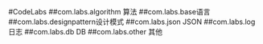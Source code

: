 #CodeLabs
##com.labs.algorithm 算法
##com.labs.base语言
##com.labs.designpattern设计模式
##com.labs.json JSON
##com.labs.log 日志
##com.labs.db DB
##com.labs.other 其他